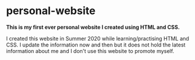 # personal-website
**This is my first ever personal website I created using HTML and CSS.**

I created this website in Summer 2020 while learning/practising HTML and CSS. I update the information now and then but it does not hold the latest information about me and I don't use this website to promote myself.

